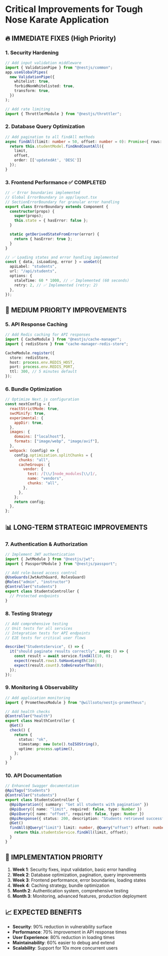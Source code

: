 # Critical Improvements for Tough Nose Karate Application

## 🔥 IMMEDIATE FIXES (High Priority)

### 1. Security Hardening

```typescript
// Add input validation middleware
import { ValidationPipe } from "@nestjs/common";
app.useGlobalPipes(
  new ValidationPipe({
    whitelist: true,
    forbidNonWhitelisted: true,
    transform: true,
  })
);

// Add rate limiting
import { ThrottlerModule } from "@nestjs/throttler";
```

### 2. Database Query Optimization

```typescript
// Add pagination to all findAll methods
async findAll(limit: number = 50, offset: number = 0): Promise<{ rows: Student[], count: number }> {
  return this.studentModel.findAndCountAll({
    limit,
    offset,
    order: [['updatedAt', 'DESC']]
  });
}
```

### 3. Frontend Performance ✅ COMPLETED

```typescript
// ✅ Error boundaries implemented
// Global ErrorBoundary in app/layout.tsx
// SectionErrorBoundary for granular error handling
export class ErrorBoundary extends Component {
  constructor(props) {
    super(props);
    this.state = { hasError: false };
  }

  static getDerivedStateFromError(error) {
    return { hasError: true };
  }
}

// ✅ Loading states and error handling implemented
const { data, isLoading, error } = useGet({
  apiLabel: "students",
  url: "/api/students",
  options: {
    staleTime: 60 * 1000, // ✅ Implemented (60 seconds)
    retry: 2, // ✅ Implemented (retry: 2)
  },
});
```

## 🚀 MEDIUM PRIORITY IMPROVEMENTS

### 5. API Response Caching

```typescript
// Add Redis caching for API responses
import { CacheModule } from "@nestjs/cache-manager";
import { redisStore } from "cache-manager-redis-store";

CacheModule.register({
  store: redisStore,
  host: process.env.REDIS_HOST,
  port: process.env.REDIS_PORT,
  ttl: 300, // 5 minutes default
});
```

### 6. Bundle Optimization

```javascript
// Optimize Next.js configuration
const nextConfig = {
  reactStrictMode: true,
  swcMinify: true,
  experimental: {
    appDir: true,
  },
  images: {
    domains: ["localhost"],
    formats: ["image/webp", "image/avif"],
  },
  webpack: (config) => {
    config.optimization.splitChunks = {
      chunks: "all",
      cacheGroups: {
        vendor: {
          test: /[\\/]node_modules[\\/]/,
          name: "vendors",
          chunks: "all",
        },
      },
    };
    return config;
  },
};
```

## 📊 LONG-TERM STRATEGIC IMPROVEMENTS

### 7. Authentication & Authorization

```typescript
// Implement JWT authentication
import { JwtModule } from "@nestjs/jwt";
import { PassportModule } from "@nestjs/passport";

// Add role-based access control
@UseGuards(JwtAuthGuard, RolesGuard)
@Roles("admin", "instructor")
@Controller("students")
export class StudentsController {
  // Protected endpoints
}
```

### 8. Testing Strategy

```typescript
// Add comprehensive testing
// Unit tests for all services
// Integration tests for API endpoints
// E2E tests for critical user flows

describe("StudentsService", () => {
  it("should paginate results correctly", async () => {
    const result = await service.findAll(10, 0);
    expect(result.rows).toHaveLength(10);
    expect(result.count).toBeGreaterThan(0);
  });
});
```

### 9. Monitoring & Observability

```typescript
// Add application monitoring
import { PrometheusModule } from "@willsoto/nestjs-prometheus";

// Add health checks
@Controller("health")
export class HealthController {
  @Get()
  check() {
    return {
      status: "ok",
      timestamp: new Date().toISOString(),
      uptime: process.uptime(),
    };
  }
}
```

### 10. API Documentation

```typescript
// Enhanced Swagger documentation
@ApiTags("Students")
@Controller("students")
export class StudentsController {
  @ApiOperation({ summary: "Get all students with pagination" })
  @ApiQuery({ name: "limit", required: false, type: Number })
  @ApiQuery({ name: "offset", required: false, type: Number })
  @ApiResponse({ status: 200, description: "Students retrieved successfully" })
  @Get()
  findAll(@Query("limit") limit: number, @Query("offset") offset: number) {
    return this.studentsService.findAll(limit, offset);
  }
}
```

## 🎯 IMPLEMENTATION PRIORITY

1. **Week 1**: Security fixes, input validation, basic error handling
2. **Week 2**: Database optimization, pagination, query improvements
3. **Week 3**: Frontend performance, error boundaries, loading states
4. **Week 4**: Caching strategy, bundle optimization
5. **Month 2**: Authentication system, comprehensive testing
6. **Month 3**: Monitoring, advanced features, production deployment

## 📈 EXPECTED BENEFITS

- **Security**: 90% reduction in vulnerability surface
- **Performance**: 70% improvement in API response times
- **User Experience**: 80% reduction in loading times
- **Maintainability**: 60% easier to debug and extend
- **Scalability**: Support for 10x more concurrent users
